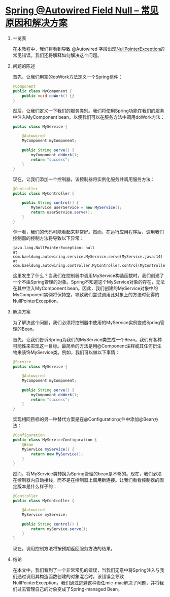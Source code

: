 # [Spring @Autowired Field Null – 常见原因和解决方案](https://www.baeldung.com/spring-autowired-field-null)

1. 一览表

    在本教程中，我们将看到导致 @Autowired 字段出现[NullPointerException](https://www.baeldung.com/java-14-nullpointerexception)的常见错误。我们还将解释如何解决这个问题。

2. 问题的陈述

    首先，让我们用空的doWork方法定义一个Spring组件：

    ```java
    @Component
    public class MyComponent {
        public void doWork() {}
    }
    ```

    然后，让我们定义一下我们的服务类别。我们将使用Spring功能在我们的服务中注入MyComponent bean，以便我们可以在服务方法中调用doWork方法：

    ```java
    public class MyService {

        @Autowired
        MyComponent myComponent;
        
        public String serve() {
            myComponent.doWork();
            return "success";
        }
    }
    ```

    现在，让我们添加一个控制器，该控制器将实例化服务并调用服务方法：

    ```java
    @Controller
    public class MyController {

        public String control() {
            MyService userService = new MyService();
            return userService.serve();
        }
    }
    ```

    乍一看，我们的代码可能看起来非常好。然而，在运行应用程序后，调用我们控制器的控制方法将导致以下异常：

    ```log
    java.lang.NullPointerException: null
    at com.baeldung.autowiring.service.MyService.serve(MyService.java:14)
    at com.baeldung.autowiring.controller.MyController.control(MyController.java:12)
    ```

    这里发生了什么？当我们在控制器中调用MyService构造函数时，我们创建了一个不由Spring管理的对象。Spring不知道这个MyService对象的存在，无法在其中注入MyComponent bean。因此，我们创建的MyService对象中的MyComponent实例将保持空，导致我们尝试调用此对象上的方法时获得的NullPointerException。

3. 解决方案

    为了解决这个问题，我们必须将控制器中使用的MyService实例变成Spring管理的Bean。

    首先，让我们告诉Spring为我们的MyService类生成一个Bean。我们有各种可能性来实现这一目标。最简单的方法是用@Component注释或其任何衍生物来装饰MyService类。例如，我们可以做以下事情：

    ```java
    @Service
    public class MyService {

        @Autowired
        MyComponent myComponent;
        
        public String serve() {
            myComponent.doWork();
            return "success";
        }
    }
    ```

    实现相同目标的另一种替代方案是在@Configuration文件中添加@Bean方法：

    ```java
    @Configuration
    public class MyServiceConfiguration {
        @Bean
        MyService myService() {
            return new MyService();
        }
    }
    ```

    然而，将MyService类转换为Spring管理的bean是不够的。现在，我们必须在控制器内自动接线，而不是在控制器上调用新连接。让我们看看控制器的固定版本是什么样子的：

    ```java
    @Controller
    public class MyController {

        @Autowired
        MyService myService;
        
        public String control() {
            return myService.serve();
        }
    }
    ```

    现在，调用控制方法将按预期返回服务方法的结果。

4. 结论

    在本文中，我们看到了一个非常常见的错误，当我们无意中将Spring注入与我们通过调用其构造函数创建的对象混合时，该错误会导致NullPointerException。我们通过逃避这种责任mic-mac解决了问题，并将我们过去管理自己的对象变成了Spring-managed Bean。
